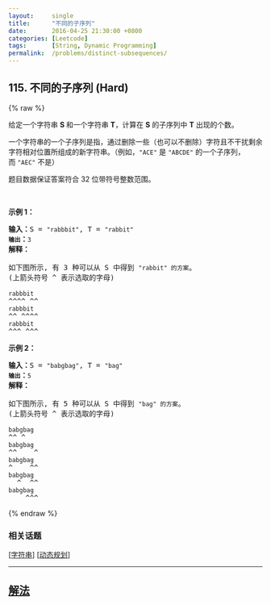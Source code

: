 ```yaml
---
layout:     single
title:      "不同的子序列"
date:       2016-04-25 21:30:00 +0800
categories: [Leetcode]
tags:       [String, Dynamic Programming]
permalink:  /problems/distinct-subsequences/
---
```


## 115. 不同的子序列 (Hard)

{% raw %}

<p>给定一个字符串&nbsp;<strong>S&nbsp;</strong>和一个字符串&nbsp;<strong>T</strong>，计算在 <strong>S</strong> 的子序列中 <strong>T</strong> 出现的个数。</p>

<p>一个字符串的一个子序列是指，通过删除一些（也可以不删除）字符且不干扰剩余字符相对位置所组成的新字符串。（例如，<code>&quot;ACE&quot;</code>&nbsp;是&nbsp;<code>&quot;ABCDE&quot;</code>&nbsp;的一个子序列，而&nbsp;<code>&quot;AEC&quot;</code>&nbsp;不是）</p>

<p>题目数据保证答案符合 32 位带符号整数范围。</p>

<p>&nbsp;</p>

<p><strong>示例&nbsp;1：</strong></p>

<pre><strong>输入：</strong>S = <code>&quot;rabbbit&quot;</code>, T = <code>&quot;rabbit&quot;
<strong>输出</strong></code><strong>：</strong><code>3
</code><strong>解释：
</strong>
如下图所示, 有 3 种可以从 S 中得到 <code>&quot;rabbit&quot; 的方案</code>。
(上箭头符号 ^ 表示选取的字母)

<code>rabbbit</code>
^^^^ ^^
<code>rabbbit</code>
^^ ^^^^
<code>rabbbit</code>
^^^ ^^^
</pre>

<p><strong>示例&nbsp;2：</strong></p>

<pre><strong>输入：</strong>S = <code>&quot;babgbag&quot;</code>, T = <code>&quot;bag&quot;
<strong>输出</strong></code><strong>：</strong><code>5
</code><strong>解释：
</strong>
如下图所示, 有 5 种可以从 S 中得到 <code>&quot;bag&quot; 的方案</code>。 
(上箭头符号 ^ 表示选取的字母)

<code>babgbag</code>
^^ ^
<code>babgbag</code>
^^    ^
<code>babgbag</code>
^    ^^
<code>babgbag</code>
  ^  ^^
<code>babgbag</code>
    ^^^</pre>

{% endraw %}

### 相关话题
  [[字符串](https://github.com/openset/leetcode/tree/master/tag/string/README.md)]
  [[动态规划](https://github.com/openset/leetcode/tree/master/tag/dynamic-programming/README.md)]

---

## [解法](https://github.com/openset/leetcode/tree/master/problems/distinct-subsequences)
